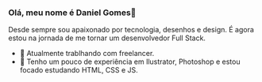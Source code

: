### Olá, meu nome é Daniel Gomes👋

Desde sempre sou apaixonado por tecnologia, desenhos e design. É agora estou na jornada de me tornar um desenvolvedor Full Stack.

- 🔭 Atualmente trablhando com freelancer.
- 🌱 Tenho um pouco de experiência em Ilustrator, Photoshop e estou focado estudando HTML, CSS e JS.



